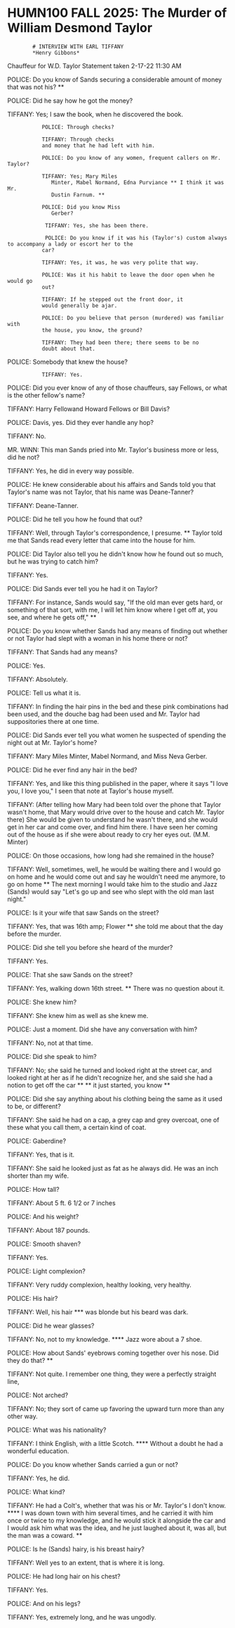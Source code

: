 
   # HUMN100 FALL 2025: The Murder of William Desmond Taylor
   
      
         
            # INTERVIEW WITH EARL TIFFANY
            *Henry Gibbons*
             Chauffeur for W.D. Taylor Statement taken 2-17-22 11:30 AM 
            POLICE: Do you know of Sands securing a
               considerable amount of money that was not his? ** 

            POLICE: Did he say how he got the
               money?

            TIFFANY: Yes; I saw the
                  book, when he discovered the
                  book. 
            
               POLICE: Through checks? 
            
               TIFFANY: Through checks
               and money that he had left with him. 
            
               POLICE: Do you know of any women, frequent callers on Mr. Taylor? 
            
               TIFFANY: Yes; Mary Miles
                  Minter, Mabel Normand, Edna Purviance ** I think it was Mr.
                  Dustin Farnum. ** 
            
               POLICE: Did you know Miss
                  Gerber? 
            
                TIFFANY: Yes, she has been there. 
            
                POLICE: Do you know if it was his (Taylor's) custom always to accompany a lady or escort her to the
               car? 
            
               TIFFANY: Yes, it was, he was very polite that way. 
            
               POLICE: Was it his habit to leave the door open when he would go
               out? 
            
               TIFFANY: If he stepped out the front door, it
               would generally be ajar. 
            
               POLICE: Do you believe that person (murdered) was familiar with
               the house, you know, the ground? 
            
               TIFFANY: They had been there; there seems to be no
               doubt about that. 
             POLICE: Somebody that knew the house? 
            
               TIFFANY: Yes. 
             POLICE: Did you ever know of any of those chauffeurs, say Fellows, or what is the
               other fellow's name? 
             TIFFANY: Harry Fellowand Howard Fellows or Bill Davis? 
             POLICE: Davis, yes. Did they ever handle any hop? 
             TIFFANY: No. 
             MR. WINN: This man Sands pried into Mr. Taylor's business more or less, did he not? 
             TIFFANY: Yes, he did in every way possible. 
             POLICE: He knew considerable about his affairs and Sands told you that Taylor's name
               was not Taylor, that his name was Deane-Tanner? 
             TIFFANY: Deane-Tanner. 
             POLICE: Did he tell you how he found that out? 
             TIFFANY: Well, through Taylor's correspondence, I presume. ** Taylor told me that
               Sands read every letter that came into the house for him. 
             POLICE: Did Taylor also tell you he didn't know how he found out so much, but he was
               trying to catch him? 
             TIFFANY: Yes. 
             POLICE: Did Sands ever tell you he had it on Taylor? 
             TIFFANY: For instance, Sands would say, "If the old man ever gets hard, or something
               of that sort, with me, I will let him know where I get off at, you see, and where he
               gets off," ** 
             POLICE: Do you know whether Sands had any means of finding out whether or not Taylor
               had slept with a woman in his home there or not? 
             TIFFANY: That Sands had any means? 
             POLICE: Yes. 
             TIFFANY: Absolutely. 
             POLICE: Tell us what it is. 
             TIFFANY: In finding the hair pins in the bed and these pink combinations had been
               used, and the douche bag had been used and Mr. Taylor had suppositories there at one
               time. 
             POLICE: Did Sands ever tell you what women he suspected of spending the night out at
               Mr. Taylor's home? 
             TIFFANY: Mary Miles Minter, Mabel Normand, and Miss Neva Gerber. 
             POLICE: Did he ever find any hair in the bed? 
             TIFFANY: Yes, and like this thing published in the paper, where it says "I love you,
               I love you," I seen that note at Taylor's house myself. 
             TIFFANY: (After telling how Mary had been told over the phone that Taylor wasn't
               home, that Mary would drive over to the house and catch Mr. Taylor there) She would
               be given to understand he wasn't there, and she would get in her car and come over,
               and find him there. I have seen her coming out of the house as if she were about
               ready to cry her eyes out. (M.M. Minter) 
             POLICE: On those occasions, how long had she remained in the house? 
             TIFFANY: Well, sometimes, well, he would be waiting there and I would go on home and
               he would come out and say he wouldn't need me anymore, to go on home ** The next
               morning I would take him to the studio and Jazz (Sands) would say "Let's go up and
               see who slept with the old man last night." 
             POLICE: Is it your wife that saw Sands on the street? 
             TIFFANY: Yes, that was 16th amp; Flower ** she told me about that the day before
               the murder. 
             POLICE: Did she tell you before she heard of the murder? 
             TIFFANY: Yes. 
             POLICE: That she saw Sands on the street? 
             TIFFANY: Yes, walking down 16th street. ** There was no question about it. 
             POLICE: She knew him? 
             TIFFANY: She knew him as well as she knew me. 
             POLICE: Just a moment. Did she have any conversation with him? 
             TIFFANY: No, not at that time. 
             POLICE: Did she speak to him? 
             TIFFANY: No; she said he turned and looked right at the street car, and looked right
               at her as if he didn't recognize her, and she said she had a notion to get off the
               car ** ** it just started, you know ** 
             POLICE: Did she say anything about his clothing being the same as it used to be, or
               different? 
             TIFFANY: She said he had on a cap, a grey cap and grey overcoat, one of these what
               you call them, a certain kind of coat. 
             POLICE: Gaberdine?  
             TIFFANY: Yes, that is it. 
             TIFFANY: She said he looked just as fat as he always did. He was an inch shorter
               than my wife. 
             POLICE: How tall? 
             TIFFANY: About 5 ft. 6 1/2 or 7 inches 
             POLICE: And his weight? 
             TIFFANY: About 187 pounds. 
             POLICE: Smooth shaven? 
             TIFFANY: Yes. 
             POLICE: Light complexion? 
             TIFFANY: Very ruddy complexion, healthy looking, very healthy. 
             POLICE: His hair? 
             TIFFANY: Well, his hair *** was blonde but his beard was dark. 
             POLICE: Did he wear glasses? 
             TIFFANY: No, not to my knowledge. **** Jazz wore about a 7 shoe. 
             POLICE: How about Sands' eyebrows coming together over his nose. Did they do that?
               ** 
             TIFFANY: Not quite. I remember one thing, they were a perfectly straight line, 
             POLICE: Not arched? 
             TIFFANY: No; they sort of came up favoring the upward turn more than any other way. 
             POLICE: What was his nationality? 
             TIFFANY: I think English, with a little Scotch. **** Without a doubt he had a
               wonderful education. 
             POLICE: Do you know whether Sands carried a gun or not? 
             TIFFANY: Yes, he did. 
             POLICE: What kind? 
             TIFFANY: He had a Colt's, whether that was his or Mr. Taylor's I don't know. **** I
               was down town with him several times, and he carried it with him once or twice to my
               knowledge, and he would stick it alongside the car and I would ask him what was the
               idea, and he just laughed about it, was all, but the man was a coward. ** 
             POLICE: Is he (Sands) hairy, is his breast hairy? 
             TIFFANY: Well yes to an extent, that is where it is long. 
             POLICE: He had long hair on his chest? 
             TIFFANY: Yes. 
             POLICE: And on his legs? 
             TIFFANY: Yes, extremely long, and he was ungodly.

         
      
   

